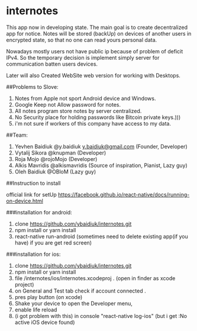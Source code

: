 # internotes

This app now in developing state.
The main goal is to create decentralized app for notice.
Notes will be stored (backUp) on devices of another users
in encrypted state, so that no one can read yours personal data.

Nowadays mostly users not have public ip because of problem of deficit IPv4. So the temporary decision is implement simply
server for communication batten users devices.

Later will also Created WebSite web version for working with Desktops.

##Problems to Slove:

1.  Notes from Apple not sport Android device and Windows.
2.  Google Keep not Allow password for notes.
3.  All notes program store notes by server centralized.
4.  No Security place for holding passwords like Bitcoin private keys.)))
5.  i'm not sure if workers of this company have access to my data.

##Team:

1.  Yevhen Baidiuk @y.baidiuk y.baidiuk@gmail.com (Founder, Developer)
2.  Vytalij Sikora @knupman (Developer)
3.  Roja Mojo @rojoMojo (Developer)
4.  Alkis Mavridis @alkismavridis (Source of inspiration, Pianist, Lazy guy)
5.  Oleh Baidiuk @OBloM (Lazy guy)

##Instruction to install

official link for setUp https://facebook.github.io/react-native/docs/running-on-device.html

###installation for android:

1.  clone https://github.com/ybaidiuk/internotes.git
2.  npm install or yarn install
3.  react-native run-android (sometimes need to delete existing app(if you have) if you are get red screen)

###installation for ios:

1.  clone https://github.com/ybaidiuk/internotes.git
2.  npm install or yarn install
3.  file /internotes/ios/internotes.xcodeproj . (open in finder as xcode project)
4.  on General and Test tab check if account connected .
5.  pres play button (on xcode)
6.  Shake your device to open the Developer menu,
7.  enable life reload
8.  (i got problem with this) in console "react-native log-ios" (but i get :No active iOS device found)
